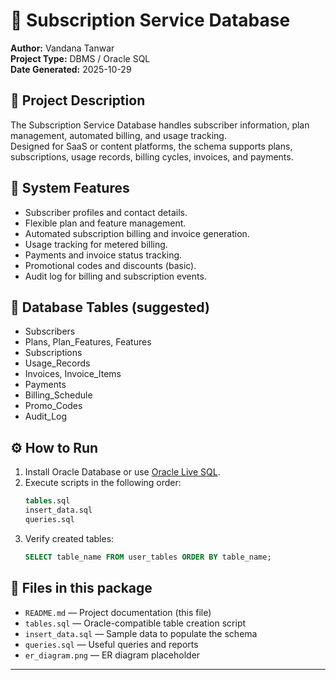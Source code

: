 # 🔔 Subscription Service Database

**Author:** Vandana Tanwar  
**Project Type:** DBMS / Oracle SQL  
**Date Generated:** 2025-10-29

## 📖 Project Description
The Subscription Service Database handles subscriber information, plan management, automated billing, and usage tracking.  
Designed for SaaS or content platforms, the schema supports plans, subscriptions, usage records, billing cycles, invoices, and payments.

## 🎯 System Features
- Subscriber profiles and contact details.  
- Flexible plan and feature management.  
- Automated subscription billing and invoice generation.  
- Usage tracking for metered billing.  
- Payments and invoice status tracking.  
- Promotional codes and discounts (basic).  
- Audit log for billing and subscription events.

## 📁 Database Tables (suggested)
- Subscribers
- Plans, Plan_Features, Features
- Subscriptions
- Usage_Records
- Invoices, Invoice_Items
- Payments
- Billing_Schedule
- Promo_Codes
- Audit_Log

## ⚙️ How to Run
1. Install Oracle Database or use [Oracle Live SQL](https://livesql.oracle.com/).  
2. Execute scripts in the following order:
   ```sql
   tables.sql
   insert_data.sql
   queries.sql
   ```
3. Verify created tables:
   ```sql
   SELECT table_name FROM user_tables ORDER BY table_name;
   ```

## 🧾 Files in this package
- `README.md` — Project documentation (this file)  
- `tables.sql` — Oracle-compatible table creation script  
- `insert_data.sql` — Sample data to populate the schema  
- `queries.sql` — Useful queries and reports  
- `er_diagram.png` — ER diagram placeholder

---
